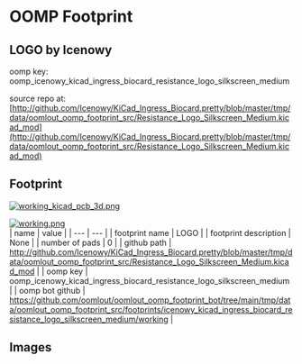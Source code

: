 # OOMP Footprint  
## LOGO  by Icenowy  
  
oomp key: oomp_icenowy_kicad_ingress_biocard_resistance_logo_silkscreen_medium  
  
source repo at: [http://github.com/Icenowy/KiCad_Ingress_Biocard.pretty/blob/master/tmp/data/oomlout_oomp_footprint_src/Resistance_Logo_Silkscreen_Medium.kicad_mod](http://github.com/Icenowy/KiCad_Ingress_Biocard.pretty/blob/master/tmp/data/oomlout_oomp_footprint_src/Resistance_Logo_Silkscreen_Medium.kicad_mod)  
## Footprint  
  
[![working_kicad_pcb_3d.png](working_kicad_pcb_3d_600.png)](working_kicad_pcb_3d.png)  
  
[![working.png](working_600.png)](working.png)  
| name | value | 
| --- | --- | 
| footprint name | LOGO | 
| footprint description | None | 
| number of pads | 0 | 
| github path | http://github.com/Icenowy/KiCad_Ingress_Biocard.pretty/blob/master/tmp/data/oomlout_oomp_footprint_src/Resistance_Logo_Silkscreen_Medium.kicad_mod | 
| oomp key | oomp_icenowy_kicad_ingress_biocard_resistance_logo_silkscreen_medium | 
| oomp bot github | https://github.com/oomlout/oomlout_oomp_footprint_bot/tree/main/tmp/data/oomlout_oomp_footprint_src/footprints/icenowy_kicad_ingress_biocard_resistance_logo_silkscreen_medium/working | 
## Images  

